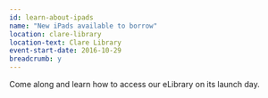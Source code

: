 ```yaml
---
id: learn-about-ipads
name: "New iPads available to borrow"
location: clare-library
location-text: Clare Library
event-start-date: 2016-10-29
breadcrumb: y
---
```

Come along and learn how to access our eLibrary on its launch day.
